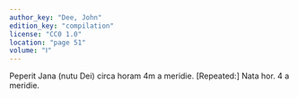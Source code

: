 ```yaml
---
author_key: "Dee, John"
edition_key: "compilation"
license: "CC0 1.0"
location: "page 51"
volume: "Ⅰ"
---
```

Peperit Jana (nutu Dei) circa horam 4m a meridie. [Repeated:] Nata hor. 4 a
meridie.
